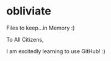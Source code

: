 # obliviate
Files to keep...in Memory :)

To All Citizens,

I am excitedly learning to use GitHub! :)
